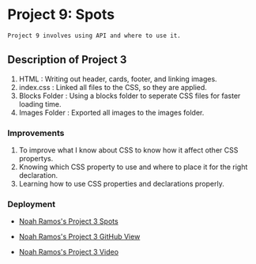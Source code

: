 # Project 9: Spots

```
Project 9 involves using API and where to use it.
```

## Description of Project 3

1. HTML : Writing out header, cards, footer, and linking images.
2. index.css : Linked all files to the CSS, so they are applied.
3. Blocks Folder : Using a blocks folder to seperate CSS files for faster loading time.
4. Images Folder : Exported all images to the images folder.

### Improvements

1.  To improve what I know about CSS to know how it affect other CSS propertys.
2.  Knowing which CSS property to use and where to place it for the right declaration.
3.  Learning how to use CSS properties and declarations properly.

### Deployment

- [Noah Ramos's Project 3 Spots](https://noah-ram52.github.io/se_project_spots/)

- [Noah Ramos's Project 3 GitHub View](https://github.com/Noah-Ram52/se_project_spots)

- [Noah Ramos's Project 3 Video](https://www.youtube.com/watch?v=wiJuh27tgYk)
